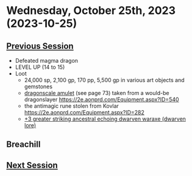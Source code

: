 # Wednesday, October 25th, 2023 (2023-10-25)

## [Previous Session](./2023-10-04.md)

- Defeated magma dragon
- LEVEL UP (14 to 15)
- Loot
  - 24,000 sp, 2,100 gp, 170 pp, 5,500 gp in various art objects and gemstones
  - [dragonscale amulet](https://2e.aonprd.com/Equipment.aspx?ID=540) (see page 73) taken from a would-be dragonslayer https://2e.aonprd.com/Equipment.aspx?ID=540
  - the antimagic rune stolen from Kovlar  https://2e.aonprd.com/Equipment.aspx?ID=282
  - [+3 greater striking ancestral echoing dwarven waraxe (dwarven lore)](https://2e.aonprd.com/Equipment.aspx?ID=526) 

## Breachill


## [Next Session](./2023-XX-XX.md)
